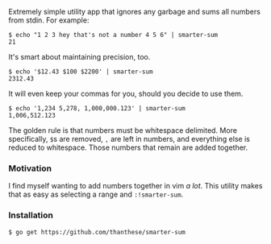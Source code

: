 Extremely simple utility app that ignores any garbage and sums all numbers
from stdin. For example:

    $ echo "1 2 3 hey that's not a number 4 5 6" | smarter-sum
    21

It's smart about maintaining precision, too.

    $ echo '$12.43 $100 $2200' | smarter-sum
    2312.43

It will even keep your commas for you, should you decide to use them.

    $ echo '1,234 5,278, 1,000,000.123' | smarter-sum
    1,006,512.123

The golden rule is that numbers must be whitespace delimited. More specifically, `$`s are removed, `,` are left in numbers, and everything else is reduced to whitespace. Those numbers that remain are added together.

### Motivation

I find myself wanting to add numbers together in vim *a lot*. This utility
makes that as easy as selecting a range and `:!smarter-sum`.

### Installation

    $ go get https://github.com/thanthese/smarter-sum
